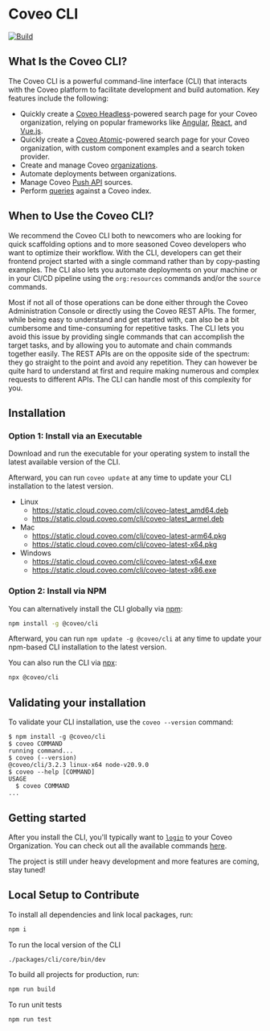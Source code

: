 # Coveo CLI

<!-- removefromdocs -->

[![Build](https://github.com/coveo/cli/actions/workflows/build.yml/badge.svg)](https://github.com/coveo/cli/actions/workflows/build.yml)

<!-- endremovefromdocs -->

## What Is the Coveo CLI?

The Coveo CLI is a powerful command-line interface (CLI) that interacts with the Coveo platform to facilitate development and build automation.
Key features include the following:

- Quickly create a [Coveo Headless](https://docs.coveo.com/headless)-powered search page for your Coveo organization, relying on popular frameworks like [Angular](https://angular.io), [React](https://reactjs.org/), and [Vue.js](https://vuejs.org/).
- Quickly create a [Coveo Atomic](https://docs.coveo.com/atomic)-powered search page for your Coveo organization, with custom component examples and a search token provider.
- Create and manage Coveo [organizations](https://docs.coveo.com/en/3374).
- Automate deployments between organizations.
- Manage Coveo [Push API](https://docs.coveo.com/en/68) sources.
- Perform [queries](https://docs.coveo.com/en/l25h0358) against a Coveo index.

## When to Use the Coveo CLI?

We recommend the Coveo CLI both to newcomers who are looking for quick scaffolding options and to more seasoned Coveo developers who want to optimize their workflow. With the CLI, developers can get their frontend project started with a single command rather than by copy-pasting examples.
The CLI also lets you automate deployments on your machine or in your CI/CD pipeline using the `org:resources` commands and/or the `source` commands.

Most if not all of those operations can be done either through the Coveo Administration Console or directly using the Coveo REST APIs.
The former, while being easy to understand and get started with, can also be a bit cumbersome and time-consuming for repetitive tasks. The CLI lets you avoid this issue by providing single commands that can accomplish the target tasks, and by allowing you to automate and chain commands together easily.
The REST APIs are on the opposite side of the spectrum: they go straight to the point and avoid any repetition. They can however be quite hard to understand at first and require making numerous and complex requests to different APIs. The CLI can handle most of this complexity for you.

## Installation

### Option 1: Install via an Executable

Download and run the executable for your operating system to install the latest available version of the CLI.

Afterward, you can run `coveo update` at any time to update your CLI installation to the latest version.

- Linux
  - <https://static.cloud.coveo.com/cli/coveo-latest_amd64.deb>
  - <https://static.cloud.coveo.com/cli/coveo-latest_armel.deb>
- Mac
  - <https://static.cloud.coveo.com/cli/coveo-latest-arm64.pkg>
  - <https://static.cloud.coveo.com/cli/coveo-latest-x64.pkg>
- Windows
  - <https://static.cloud.coveo.com/cli/coveo-latest-x64.exe>
  - <https://static.cloud.coveo.com/cli/coveo-latest-x86.exe>

### Option 2: Install via NPM

You can alternatively install the CLI globally via [npm](https://www.npmjs.com/package/@coveo/cli):

```sh
npm install -g @coveo/cli
```

Afterward, you can run `npm update -g @coveo/cli` at any time to update your npm-based CLI installation to the latest version.

You can also run the CLI via [npx](https://www.npmjs.com/package/npx):

```sh
npx @coveo/cli
```

<!-- removefromdocs -->

## Validating your installation

To validate your CLI installation, use the `coveo --version` command:

<!-- usage -->

```sh-session
$ npm install -g @coveo/cli
$ coveo COMMAND
running command...
$ coveo (--version)
@coveo/cli/3.2.3 linux-x64 node-v20.9.0
$ coveo --help [COMMAND]
USAGE
  $ coveo COMMAND
...
```

<!-- usagestop -->

## Getting started

After you install the CLI, you'll typically want to [`login`](https://github.com/coveo/cli/tree/master/packages/cli/core#coveo-authlogin) to your Coveo Organization.
You can check out all the available commands [here](https://github.com/coveo/cli/tree/master/packages/cli/core).

<!--
  Add full examples for each use case:
  TODO: CDX-492 One example to explain how to use org:resources commands.
  Similar to the SFDX CLI intro (https://developer.salesforce.com/docs/atlas.en-us.sfdx_dev.meta/sfdx_dev/sfdx_dev_intro.htm)
-->

The project is still under heavy development and more features are coming, stay tuned!

## Local Setup to Contribute

To install all dependencies and link local packages, run:

```sh
npm i
```

To run the local version of the CLI

```sh
./packages/cli/core/bin/dev
```

To build all projects for production, run:

```sh
npm run build
```

To run unit tests

```sh
npm run test
```

<!-- endremovefromdocs -->
